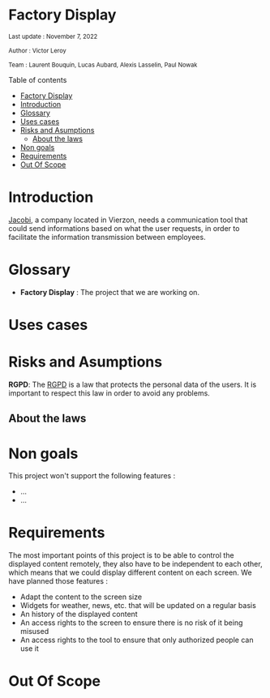 # Factory Display
<sub> Last update : November 7, 2022 </sub>


<sub> Author : Victor Leroy

<sub> Team : Laurent Bouquin, Lucas Aubard, Alexis Lasselin, Paul Nowak </sub>

  Table of contents


- [Factory Display](#factory-display)
- [Introduction](#introduction)
- [Glossary](#glossary)
- [Uses cases](#uses-cases)
- [Risks and Asumptions](#risks-and-asumptions)
  - [About the laws](#about-the-laws)
- [Non goals](#non-goals)
- [Requirements](#requirements)
- [Out Of Scope](#out-of-scope)
# Introduction
  
[Jacobi](https://www.jacobi.net), a company located in Vierzon, needs a communication tool that could send informations based on what the user requests, in order to facilitate the information transmission between employees.

# Glossary

- **Factory Display** : The project that we are working on.

# Uses cases

# Risks and Asumptions

**RGPD**: The [RGPD](https://ec.europa.eu/info/law/law-topic/data-protection/data-protection-eu_en) is a law that protects the personal data of the users. It is important to respect this law in order to avoid any problems.

## About the laws


# Non goals

This project won't support the following features :

- ...
- ...

# Requirements 

The most important points of this project is to be able to control the displayed content remotely, they also have to be independent to each other, which means that we could display different content on each screen. We have planned those features :

- Adapt the content to the screen size
- Widgets for weather, news, etc. that will be updated on a regular basis
- An history of the displayed content
- An access rights to the screen to ensure there is no risk of it being misused
- An access rights to the tool to ensure that only authorized people can use it
  
# Out Of Scope



